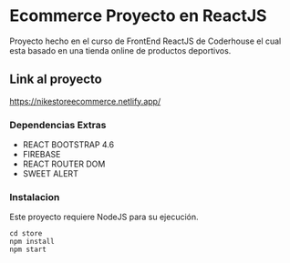 # Ecommerce Proyecto en ReactJS

Proyecto hecho en el curso de FrontEnd ReactJS de Coderhouse el cual esta basado en una tienda online de productos deportivos.

## Link al proyecto 

https://nikestoreecommerce.netlify.app/

### Dependencias Extras 

- REACT BOOTSTRAP 4.6
- FIREBASE
- REACT ROUTER DOM
- SWEET ALERT 

### Instalacion 

Este proyecto requiere NodeJS para su ejecución.

``` git clone https://github.com/AndresCastro-hub/Store.git
cd store
npm install
npm start
```


